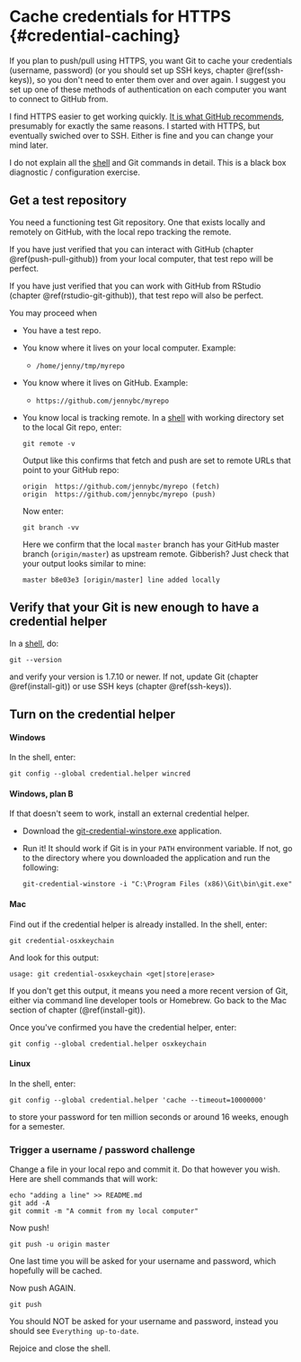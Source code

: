 # Cache credentials for HTTPS {#credential-caching}

If you plan to push/pull using HTTPS, you want Git to cache your credentials (username, password) (or you should set up SSH keys, chapter \@ref(ssh-keys)), so you don't need to enter them over and over again. I suggest you set up one of these methods of authentication on each computer you want to connect to GitHub from.

I find HTTPS easier to get working quickly. [It is what GitHub recommends](https://stackoverflow.com/a/11041782/2825349), presumably for exactly the same reasons. I started with HTTPS, but eventually swiched over to SSH. Either is fine and you can change your mind later.

I do not explain all the [shell](http://stat545.com/git09_shell.html) and Git commands in detail. This is a black box diagnostic / configuration exercise.

## Get a test repository

You need a functioning test Git repository. One that exists locally and remotely on GitHub, with the local repo tracking the remote.

If you have just verified that you can interact with GitHub (chapter \@ref(push-pull-github)) from your local computer, that test repo will be perfect.

If you have just verified that you can work with GitHub from RStudio (chapter \@ref(rstudio-git-github)), that test repo will also be perfect.

You may proceed when

  * You have a test repo.
  * You know where it lives on your local computer. Example:
    - `/home/jenny/tmp/myrepo`
  * You know where it lives on GitHub. Example:
    - `https://github.com/jennybc/myrepo`
  * You know local is tracking remote. In a [shell](http://stat545.com/git09_shell.html) with working directory set to the local Git repo, enter:
  
        git remote -v
        
    Output like this confirms that fetch and push are set to remote URLs that point to your GitHub repo:
    
        origin	https://github.com/jennybc/myrepo (fetch)
        origin	https://github.com/jennybc/myrepo (push)
        
    Now enter:
    
        git branch -vv
        
    Here we confirm that the local `master` branch has your GitHub master branch (`origin/master`) as upstream remote. Gibberish? Just check that your output looks similar to mine:
    
        master b8e03e3 [origin/master] line added locally

## Verify that your Git is new enough to have a credential helper

In a [shell](http://stat545.com/git09_shell.html), do:

    git --version

and verify your version is 1.7.10 or newer. If not, update Git (chapter \@ref(install-git)) or use SSH keys (chapter \@ref(ssh-keys)).
  
## Turn on the credential helper

#### Windows

In the shell, enter:

    git config --global credential.helper wincred

#### Windows, plan B

If that doesn't seem to work, install an external credential helper.

  * Download the [git-credential-winstore.exe](http://gitcredentialstore.codeplex.com/) application.
  * Run it! It should work if Git is in your `PATH` environment variable. If not, go to the directory where you downloaded the application and run the following:
  
        git-credential-winstore -i "C:\Program Files (x86)\Git\bin\git.exe"

#### Mac

Find out if the credential helper is already installed. In the shell, enter:

    git credential-osxkeychain
    
And look for this output:

    usage: git credential-osxkeychain <get|store|erase>

If you don't get this output, it means you need a more recent version of Git, either via command line developer tools or Homebrew. Go back to the Mac section of chapter (\@ref(install-git)).

Once you've confirmed you have the credential helper, enter:

    git config --global credential.helper osxkeychain

#### Linux

In the shell, enter:

    git config --global credential.helper 'cache --timeout=10000000'

to store your password for ten million seconds or around 16 weeks, enough for a semester.

### Trigger a username / password challenge

Change a file in your local repo and commit it. Do that however you wish. Here are shell commands that will work:

    echo "adding a line" >> README.md
    git add -A
    git commit -m "A commit from my local computer"

Now push!

    git push -u origin master

One last time you will be asked for your username and password, which hopefully will be cached.

Now push AGAIN.

    git push
  
You should NOT be asked for your username and password, instead you should see `Everything up-to-date`.
  
Rejoice and close the shell.
